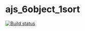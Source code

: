 # ajs_6object_1sort
[![Build status](https://ci.appveyor.com/api/projects/status/53a6g4ukhh4o5rgu/branch/master?svg=true)](https://ci.appveyor.com/project/irlen3/ajs-6object-1sort/branch/master)

